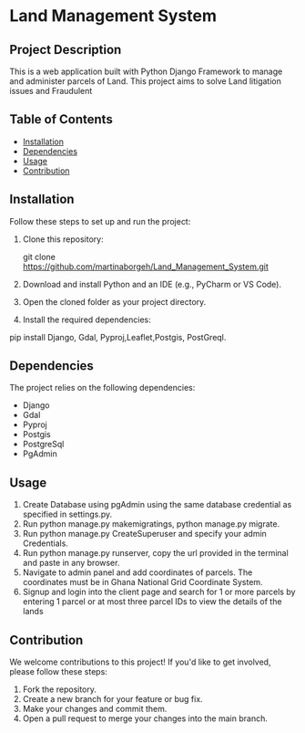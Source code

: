 # Land Management System



## Project Description

This is a web application built with Python Django Framework to manage and administer parcels of Land. This project aims to solve Land litigation issues and Fraudulent

## Table of Contents

- [Installation](#installation)
- [Dependencies](#dependencies)
- [Usage](#usage)
- [Contribution](#contribution)


## Installation

Follow these steps to set up and run the project:

1. Clone this repository:

      git clone https://github.com/martinaborgeh/Land_Management_System.git



2. Download and install Python and an IDE (e.g., PyCharm or VS Code).

3. Open the cloned folder as your project directory.

4. Install the required dependencies:

pip install Django, Gdal, Pyproj,Leaflet,Postgis, PostGreql.



## Dependencies

The project relies on the following dependencies:

- Django
- Gdal
- Pyproj
- Postgis
- PostgreSql
- PgAdmin

## Usage

1. Create Database using pgAdmin using the same database credential as specified in settings.py.
2. Run python manage.py makemigratings, python manage.py migrate.
3. Run python manage.py CreateSuperuser and specify your admin Credentials.
4. Run python manage.py runserver, copy the url provided in the terminal and paste in any browser.
5. Navigate to admin panel and add coordinates of parcels. The coordinates must be in Ghana National Grid Coordinate System.
6. Signup and login into the client page and search for 1 or more parcels by entering 1 parcel or at most three parcel IDs to view the details of the lands

<!-- You can add screenshots or GIFs here to demonstrate the usage -->

## Contribution

We welcome contributions to this project! If you'd like to get involved, please follow these steps:

1. Fork the repository.
2. Create a new branch for your feature or bug fix.
3. Make your changes and commit them.
4. Open a pull request to merge your changes into the main branch.

